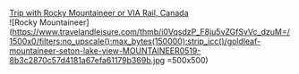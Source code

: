 [Trip with Rocky Mountaineer or VIA Rail, Canada](https://canadiantrainvacations.com/trips/coast-to-coast-by-rail#top)
<br>
![Rocky Mountaineer](https://www.travelandleisure.com/thmb/i0VqsdzP_F8ju5vZGfSvVc_dzuM=/1500x0/filters:no_upscale():max_bytes(150000):strip_icc()/goldleaf-mountaineer-seton-lake-view-MOUNTAINEER0519-8b3c2870c57d4181a67efa61179b369b.jpg =500x500)
